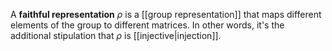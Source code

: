 A **faithful representation** $\rho$ is a [[group representation]] that maps different elements of the group to different matrices. In other words, it's the additional stipulation that $\rho$ is [[injective|injection]].